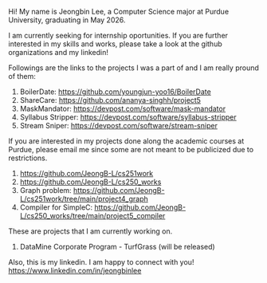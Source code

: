 Hi! My name is Jeongbin Lee, a Computer Science major at Purdue University, graduating in May 2026.

I am currently seeking for internship oportunities. If you are further interested in my skills and works, please take a look at the github organizations and my linkedin!

Followings are the links to the projects I was a part of and I am really pround of them:
1. BoilerDate: https://github.com/youngjun-yoo16/BoilerDate
2. ShareCare: https://github.com/ananya-singhh/project5
3. MaskMandator: https://devpost.com/software/mask-mandator
4. Syllabus Stripper: https://devpost.com/software/syllabus-stripper
5. Stream Sniper: https://devpost.com/software/stream-sniper

If you are interested in my projects done along the academic courses at Purdue, please email me since some are not meant to be publicized due to restrictions.
1. https://github.com/JeongB-L/cs251work
2. https://github.com/JeongB-L/cs250_works
3. Graph problem: https://github.com/JeongB-L/cs251work/tree/main/project4_graph
4. Compiler for SimpleC: https://github.com/JeongB-L/cs250_works/tree/main/project5_compiler

These are projects that I am currently working on.
1. DataMine Corporate Program - TurfGrass (will be released)

Also, this is my linkedin. I am happy to connect with you! https://www.linkedin.com/in/jeongbinlee


<!---
JeongB-L/JeongB-L is a ✨ special ✨ repository because its `README.md` (this file) appears on your GitHub profile.
You can click the Preview link to take a look at your changes.
--->
